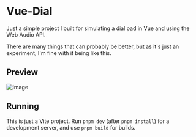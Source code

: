 # Vue-Dial

Just a simple project I built for simulating a dial pad in Vue and using the Web Audio API.

There are many things that can probably be better, but as it's just an experiment, I'm fine with it being like this.

## Preview

![Image](https://github.com/user-attachments/assets/b340f8de-2576-4dcf-8df3-8f95b937a241)

## Running

This is just a Vite project. Run `pnpm dev` (after `pnpm install`) for a development server, and use `pnpm build` for
builds.